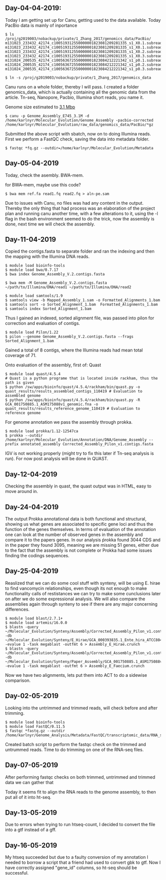 ## Day-04-04-2019: 
Today I am getting set up for Canu, getting used to the data available. 
Today PacBio data is mainly of inportance 
```shell
$ ls /proj/g2019003/nobackup/private/1_Zhang_2017/genomics_data/PacBio/
m131023_233432_42174_c100519312550000001823081209281335_s1_X0.1.subreads.fastq.gz
m131023_233432_42174_c100519312550000001823081209281335_s1_X0.1.subreads.fastq.gz.save
m131023_233432_42174_c100519312550000001823081209281335_s1_X0.2.subreads.fastq.gz
m131023_233432_42174_c100519312550000001823081209281335_s1_X0.3.subreads.fastq.gz
m131024_200535_42174_c100563672550000001823084212221342_s1_p0.1.subreads.fastq.gz
m131024_200535_42174_c100563672550000001823084212221342_s1_p0.2.subreads.fastq.gz
m131024_200535_42174_c100563672550000001823084212221342_s1_p0.3.subreads.fastq.gz

$ ln -s /proj/g2019003/nobackup/private/1_Zhang_2017/genomics_data
```
Canu runs on a whole folder, thereby I will pass. I created a folder genomics_data, which is actually containing all the genomic data from the article. Tn-seq, Nanopore, Pacbio, Illumina short reads, you name it.

Genome size estimated to [3.1 Mbp](https://www.ncbi.nlm.nih.gov/pmc/articles/PMC3433357/)

```shell
$ canu -p Genome_Assembly_E745_3.1M -d /home/karlnyr/Molecular_Evolution/Genome_Assembly -pacbio-corrected /home/karlnyr/Molecular_Evolution/raw_data/genomics_data/PacBio/*gz
```
Submitted the above script with sbatch, now on to doing Illumina reads. First we perform a FastQC check, saving the data into metadata folder.
```shell
$ fastqc *fq.gz --outdir=/home/karlnyr/Molecular_Evolution/Metadata 
```
## Day-05-04-2019
Today, check the asembly. BWA-mem.

for BWA-mem, maybe use this code?
```shell
$ bwa mem ref.fa read1.fq read2.fq > aln-pe.sam
```
Due to issues with Canu, no files was had any content in the output. Thereby the only thing that had process was an elaboration of the project plan and running canu another time, with a few alterations to it, using the -l flag in the bash environment seemed to do the trick, now the assembly is done, next time we will check the assembly.  

## Day-11-04-2019

Copied the contigs.fasta to separate folder and ran the indexing and then the mapping with the Illumina DNA reads. 
```shell
$ module load bioinfo-tools
$ module load bwa/0.7.17
$ bwa index Genome_Assembly_V.2.contigs.fasta

$ bwa mem -M Genome_Assembly_V.2.contigs.fasta ~/path/to/Illumina/DNA/read1 ~/path/to/Illumina/DNA/read2 
```

```shell
$ module load samtools/1.9
$ samtools view -b Mapped_Assembly_1.sam -o Formatted_Alignments_1.bam
$ samtools sort -o Sorted_Alignment_1.bam  Formatted_Alignments_1.bam 
$ samtools index Sorted_Alignment_1.bam 
```
Thus I gained an indexed, sorted alignment file, was passed into pilon for correction and evaluation of contigs. 

```shell
$ module load Pilon/1.22
$ pilon --genome Genome_Assembly_V.2.contigs.fasta --frags Sorted_Alignment_1.bam 
```
Gained a total of 8 contigs, where the Illumina reads had mean total coverage of 71.

Onto evaluation of the assembly, first of: Quast

```shell
$ module load quast/4.5.4
# Quast is a python programe that is located inside rackham, thus the path is given
$ python /sw/apps/bioinfo/quast/4.5.4/rackham/bin/quast.py -o quast_results/results_assembled_contigs_110419 # Evaluation to assembled genome 
$ python /sw/apps/bioinfo/quast/4.5.4/rackham/bin/quast.py -R GCA_001750885.1_ASM175088v1_genomic.fna -o quast_results/results_reference_genome_110419 # Evaluation to reference genome
```

For genome annotation we pass the assembly through prokka.

```shell
$ module load prokka/1.12-12547ca
$ prokka --outdir /home/karlnyr/Molecular_Evolution/Annotation/DNA/Genome_Assembly --prefix annotated_assembly Corrected_Assembly_Pilon_v1.contigs.fasta
```

IGV is not working properly (might try to fix this later if Tn-seq analysis is run). For now post analysis will be done in QUAST.

## Day-12-04-2019
Checking the assembly in quast, the quast output was in HTML, easy to move around in. 

## Day-24-04-2019

The output Prokka annotational data is both functional and structural, showing us what genes are associated to specific gene loci and thus the function of the genes themselves. In terms of evaluation of the annotation one can look at the number of observed genes in the assembly and compare it to the papers genes. In our analysis ṕrokka found 3044 CDS and in the paper they found 3095, meaning we are missing 51 genes, either due to the fact that the assembly is not complete or Prokka had some issues finding the codings sequences. 

## Day-25-04-2019

Reaslized that we can do some cool stuff with synteny, will be using E. hirae to find vancomycin relationships, even though its not enough to make functionality calls of restistances we can try to make some cunclusions later on after we do some expressional analysis. We will also compare the assemblies again through synteny to see if there are any major concerning differences. 

```shell
$ module load blast/2.7.1+
$ module load artemis/16.0.0
$ blastn -query ~/Molecular_Evolution/Synteny/Assembly/Corrected_Assembly_Pilon_v1.contigs.fasta -db ~/Molecular_Evolution/Synteny/E_Hirae/GCA_000393835.1_Ente_hira_ATCC8043_V1_genomic.fna -evalue 1 -task megablast -outfmt 6 > Assembly_E_Hirae.crunch
$ blastn -query ~/Molecular_Evolution/Synteny/Assembly/Corrected_Assembly_Pilon_v1.contigs.fasta -db ~/Molecular_Evolution/Synteny/Paper_Assembly/GCA_001750885.1_ASM175088v1_genomic.fna -evalue 1 -task megablast -outfmt 6 > Assembly_E_Faecium.crunch
```

Now we have two alignments, lets put them into ACT to do a sidewise comparison. 

## Day-02-05-2019

Looking into the untrimmed and trimmed reads, will check before and after trimming. 
```shell
$ module load bioinfo-tools
$ module load FastQC/0.11.5
$ fastqc *fastq.gz --outdir /home/karlnyr/Genome_Analysis/Metadata/FastQC/transcriptomic_data/RNA_serum/untrimmed
```

Created batch script to perform the fastqc check on the trimmed and untrummed reads. Time to do trimming on one of the RNA-seq files. 

## Day-07-05-2019

After performing fastqc checks on both trimmed, untrimmed and trimmed data we can gather that 


Today it seems fit to align the RNA reads to the genome assembly, to then put all of it into ht-seq. 

## Day-13-05-2019

Due to errors when trying to run htseq-count, I decided to convert the file into a gtf instead of a gff. 

## Day-16-05-2019

My htseq succeeded but due to a faulty conversion of my annotation I needed to borrow a script that a friend had used to convert gbk to gtf. Now I have correctly assigned "gene_id" columns, so ht-seq should be successful.
